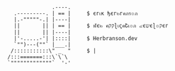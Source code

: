 <!--
**erikherbranson/erikherbranson** is a ✨ _special_ ✨ repository because its `README.md` (this file) appears on your GitHub profile.

Here are some ideas to get you started:

- 🔭 I’m currently working on ...
- 🌱 I’m currently learning ...
- 👯 I’m looking to collaborate on ...
- 🤔 I’m looking for help with ...
- 💬 Ask me about ...
- 📫 How to reach me: ...
- 😄 Pronouns: ...
- ⚡ Fun fact: ...
-->

                  .----.
      .---------. | == |     $ єгเк ђєг๒гคภร๏ภ
      |.-"""""-.| |----|
      ||       || | == |     $ ฬє๒ คקקɭเςคՇเ๏ภ ๔єשєɭ๏קєг
      ||       || |----|
      |'-.....-'| |::::|     $ Herbranson.dev
      `"")---(""` |___.|
     /:::::::::::\" _  "     $ |
    /:::=======:::\`\`\
    `"""""""""""""`  '-'
